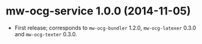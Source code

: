 # mw-ocg-service 1.0.0 (2014-11-05)
* First release; corresponds to `mw-ocg-bundler` 1.2.0,
  `mw-ocg-latexer` 0.3.0 and `mw-ocg-texter` 0.3.0.
